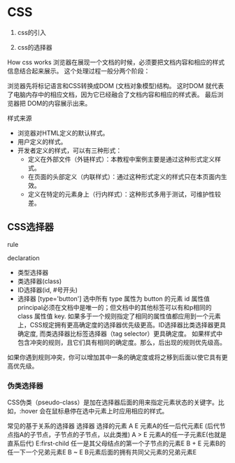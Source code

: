 CSS
===


1. css的引入

2. css的选择器

How css works
浏览器在展现一个文档的时候，必须要把文档内容和相应的样式信息结合起来展示。 这个处理过程一般分两个阶段：

浏览器先将标记语言和CSS转换成DOM (文档对象模型)结构。 这时DOM 就代表了电脑内存中的相应文档，因为它已经融合了文档内容和相应的样式表。
最后浏览器把 DOM的内容展示出来。

样式来源
+ 浏览器对HTML定义的默认样式。
+ 用户定义的样式。
+ 开发者定义的样式，可以有三种形式：
    - 定义在外部文件（外链样式）：本教程中案例主要是通过这种形式定义样式。
    - 在页面的头部定义（内联样式）：通过这种形式定义的样式只在本页面内生效。
    - 定义在特定的元素身上（行内样式）：这种形式多用于测试，可维护性较差。

## CSS选择器
rule

declaration

+ 类型选择器
+ 类选择器(class)
+ ID选择器(id, #号开头)
+ 选择器 [type='button'] 选中所有 type 属性为 button 的元素
id 属性值 principal必须在文档中是唯一的；但文档中的其他标签可以有和p相同的 class 属性值 key.
如果多于一个规则指定了相同的属性值都应用到一个元素上，CSS规定拥有更高确定度的选择器优先级更高。ID选择器比类选择器更具确定度, 而类选择器比标签选择器（tag selector）更具确定度。
如果样式中包含冲突的规则，且它们具有相同的确定度。那么，后出现的规则优先级高。

如果你遇到规则冲突，你可以增加其中一条的确定度或将之移到后面以使它具有更高优先级。
### 伪类选择器
CSS伪类（pseudo-class）是加在选择器后面的用来指定元素状态的关键字。比如，:hover 会在鼠标悬停在选中元素上时应用相应的样式。



常见的基于关系的选择器
选择器	选择的元素
A E	元素A的任一后代元素E (后代节点指A的子节点，子节点的子节点，以此类推)
A > E	元素A的任一子元素E(也就是直系后代)
E:first-child	任一是其父母结点的第一个子节点的元素E
B + E	元素B的任一下一个兄弟元素E
B ~ E	B元素后面的拥有共同父元素的兄弟元素E



